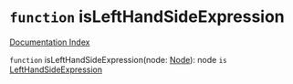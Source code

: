 # `function` isLeftHandSideExpression

[Documentation Index](../README.md)

`function` isLeftHandSideExpression(node: [Node](../interface.Node/README.md)): node `is` [LeftHandSideExpression](../interface.LeftHandSideExpression/README.md)

